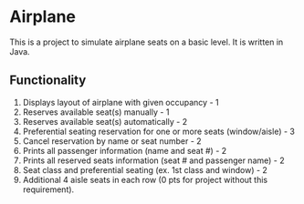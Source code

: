 Airplane
========

This is a project to simulate airplane seats on a basic level. It is written in Java.

Functionality
-------------

1. Displays layout of airplane with given occupancy - 1
2. Reserves available seat(s) manually - 1
3. Reserves available seat(s) automatically - 2
4. Preferential seating reservation for one or more seats (window/aisle) - 3
5. Cancel reservation by name or seat number - 2
6. Prints all passenger information (name and seat #) - 2
7. Prints all reserved seats information (seat # and passenger name) - 2
8. Seat class and preferential seating (ex. 1st class and window) - 2
9. Additional 4 aisle seats in each row (0 pts  for project without this requirement).
